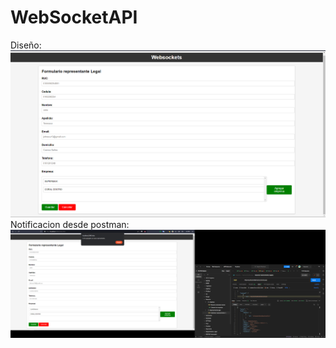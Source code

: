 # WebSocketAPI
Diseño:
[![GitHub](https://github.com/jhtc5898/WebSocketAPI/blob/main/Dise%C3%B1o.png)](https://www.github.com)
Notificacion desde postman:
[![GitHub](https://github.com/jhtc5898/WebSocketAPI/blob/main/Notificacion.png)](https://www.github.com)


